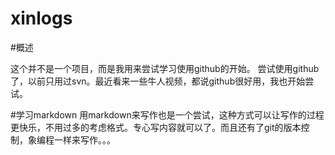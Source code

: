 xinlogs
=======

#概述

这个并不是一个项目，而是我用来尝试学习使用github的开始。
尝试使用github了，以前只用过svn。最近看来一些牛人视频，都说github很好用，我也开始尝试。

#学习markdown
用markdown来写作也是一个尝试，这种方式可以让写作的过程更快乐，不用过多的考虑格式。专心写内容就可以了。而且还有了git的版本控制，象编程一样来写作。。。
